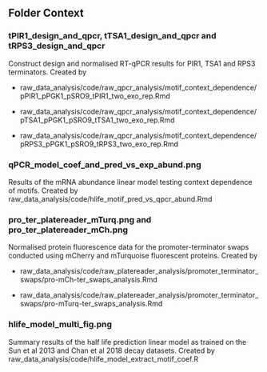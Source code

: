 ## Folder Context

### tPIR1_design_and_qpcr, tTSA1_design_and_qpcr and tRPS3_design_and_qpcr
Construct design and normalised RT-qPCR results for PIR1, TSA1 and RPS3 terminators. Created by

-  raw_data_analysis/code/raw_qpcr_analysis/motif_context_dependence/pPIR1_pPGK1_pSRO9_tPIR1_two_exo_rep.Rmd

- raw_data_analysis/code/raw_qpcr_analysis/motif_context_dependence/pTSA1_pPGK1_pSRO9_tTSA1_two_exo_rep.Rmd

- raw_data_analysis/code/raw_qpcr_analysis/motif_context_dependence/pRPS3_pPGK1_pSRO9_tRPS3_two_exo_rep.Rmd

### qPCR_model_coef_and_pred_vs_exp_abund.png
Results of the mRNA abundance linear model testing context dependence of motifs. Created by raw_data_analysis/code/hlife_motif_pred_vs_qpcr_abund.Rmd

### pro_ter_platereader_mTurq.png and pro_ter_platereader_mCh.png
Normalised protein fluorescence data for the promoter-terminator swaps conducted using mCherry and mTurquoise fluorescent proteins. Created by

- raw_data_analysis/code/raw_platereader_analysis/promoter_terminator_swaps/pro-mCh-ter_swaps_analysis.Rmd

- raw_data_analysis/code/raw_platereader_analysis/promoter_terminator_swaps/pro-mTurq-ter_swaps_analysis.Rmd

### hlife_model_multi_fig.png
Summary results of the half life prediction linear model as trained on the Sun et al 2013 and Chan et al 2018 decay datasets. Created by raw_data_analysis/code/hlife_model_extract_motif_coef.R
